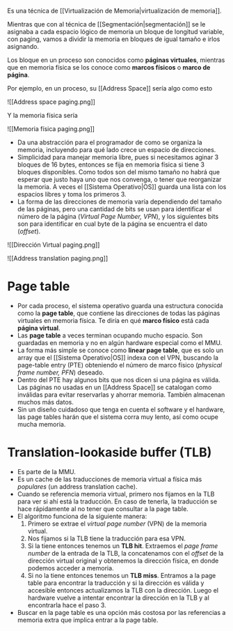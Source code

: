 Es una técnica de [[Virtualización de Memoria|virtualización de memoria]].

Mientras que con al técnica de [[Segmentación|segmentación]] se le asignaba a cada espacio lógico de memoria un bloque de longitud variable, con paging, vamos a dividir la memoria en bloques de igual tamaño e irlos asignando.

Los bloque en un proceso son conocidos como  **páginas virtuales**, mientras que en memoria física se los conoce como **marcos físicos** o **marco de página**.

Por ejemplo, en un proceso, su [[Address Space]] sería algo como esto

![[Address space paging.png]]

Y la memoria física sería 

![[Memoria física paging.png]]

- Da una abstracción para el programador de como se organiza la memoria, incluyendo para qué lado crece un espacio de direcciones.
- Simplicidad para manejar memoria libre, pues si necesitamos aginar 3 bloques de 16 bytes, entonces se fija en memoria física si tiene 3 bloques disponibles. Como todos son del mismo tamaño no habrá que esperar que justo haya uno que nos convenga, o tener que reorganizar la memoria. A veces el [[Sistema Operativo|OS]] guarda una lista con los espacios libres y toma los primeros 3.
- La forma de las direcciones de memoria varía dependiendo del tamaño de las páginas, pero una cantidad de bits se usan para identificar el número de la página (*Virtual Page Number, VPN*), y los siguientes bits son para identificar en cual byte de la página se encuentra el dato (*offset*).

![[Dirección Virtual paging.png]]

![[Address translation paging.png]]
# Page table

- Por cada proceso, el sistema operativo guarda una estructura conocida como la **page table**, que contiene las direcciones de todas las páginas virtuales en memoria física. Te diría en qué **marco físico** está cada **página virtual**.
- Las **page table** a veces terminan ocupando mucho espacio. Son guardadas en memoria y no en algún hardware especial como el MMU.
- La forma más simple se conoce como **linear page table**, que es solo un array que el [[Sistema Operativo|OS]] indexa con el VPN, buscando la page-table entry (PTE) obteniendo el número de marco físico (*physical frame number, PFN*) deseado. 
- Dentro del PTE hay algunos bits que nos dicen si una página es válida. Las páginas no usadas en un [[Address Space]] se catalogan como inválidas para evitar reservarlas y ahorrar memoria. También almacenan muchos más datos.
- Sin un diseño cuidadoso que tenga en cuenta el software y el hardware, las page tables harán que el sistema corra muy lento, así como ocupe mucha memoria.

# Translation-lookaside buffer (TLB)

- Es parte de la MMU.
- Es un cache de las traducciones de memoria virtual a física más *populares* (un address translation cache).
- Cuando se referencia memoria virtual, primero nos fijamos en la TLB para ver si ahí está la traducción. En caso de tenerla, la traducción se hace rápidamente al no tener que consultar a la page table.
- El algoritmo funciona de la siguiente manera:
	1. Primero se extrae el *virtual page number* (VPN) de la memoria virtual.
	2. Nos fijamos si la TLB tiene la traducción para esa VPN.
	3. Si la tiene entonces tenemos un **TLB hit**. Extraemos el *page frame number* de la entrada de la TLB, la concatenamos con el *offset* de la dirección virtual original y obtenemos la dirección física, en donde podemos acceder a memoria.
	4. Si no la tiene entonces tenemos un **TLB miss**. Entramos a la page table para encontrar la traducción y si la dirección es válida y accesible entonces actualizamos la TLB con la dirección. Luego el hardware vuelve a intentar encontrar la dirección en la TLB y al encontrarla hace el paso 3.
- Buscar en la page table es una opción más costosa por las referencias a memoria extra que implica entrar a la page table.